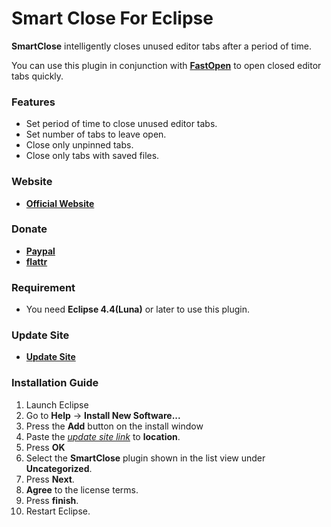 # Smart Close For Eclipse

__SmartClose__ intelligently closes unused editor tabs after a period of time.

You can use this plugin in conjunction with __[FastOpen]("https://mystilleef.github.io/eclipse4-fastopen/")__ to open closed editor tabs quickly.

### Features

* Set period of time to close unused editor tabs.
* Set number of tabs to leave open.
* Close only unpinned tabs.
* Close only tabs with saved files.

### Website

* __[Official Website](https://mystilleef.github.io/eclipse-smartclose/)__

### Donate

* __[Paypal](https://googledrive.com/host/0Bw1KseIE5s6cTXRJcWZzbTU0Q3c/index.html)__
* __[flattr](https://flattr.com/donation/give/to/mystilleef)__

### Requirement

* You need __Eclipse 4.4(Luna)__ or later to use this plugin.

### Update Site

* __[Update Site](https://raw.github.com/mystilleef/eclipse-smartclose-updatesite/master/com.laboki.eclipse.updatesite.smartclose)__

### Installation Guide

1. Launch Eclipse
2. Go to __Help__ -> __Install New Software...__
3. Press the __Add__ button on the install window
4. Paste the *[update site link](https://raw.github.com/mystilleef/eclipse-smartclose-updatesite/master/com.laboki.eclipse.updatesite.smartclose)* to __location__.
5. Press __OK__
6. Select the __SmartClose__ plugin shown in the list view under __Uncategorized__.
7. Press __Next__.
8. __Agree__ to the license terms.
9. Press __finish__. 
10. Restart Eclipse.
